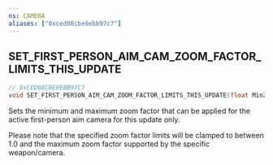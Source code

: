 ```yaml
---
ns: CAMERA
aliases: ["0xced08cbe8ebb97c7"]
---
```

## SET_FIRST_PERSON_AIM_CAM_ZOOM_FACTOR_LIMITS_THIS_UPDATE

```c
// 0xCED08CBE8EBB97C7
void SET_FIRST_PERSON_AIM_CAM_ZOOM_FACTOR_LIMITS_THIS_UPDATE(float MinZoomFactor, float MaxZoomFactor);
```

Sets the minimum and maximum zoom factor that can be applied for the active first-person aim camera for this update only.

Please note that the specified zoom factor limits will be clamped to between 1.0 and the maximum zoom factor supported by the specific weapon/camera.

